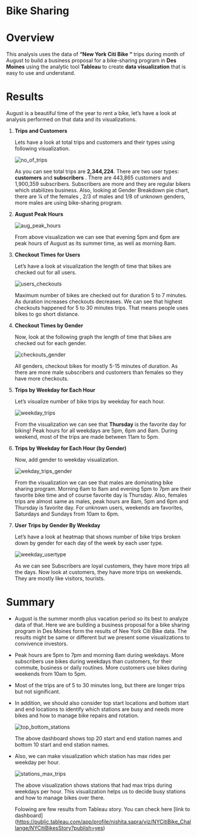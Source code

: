 # Bike Sharing

# Overview 

This analysis uses the data of __“New York Citi Bike “__ trips during month of August to build a business proposal for a bike-sharing program in __Des Moines__ using the analytic tool __Tableau__ to create __data visualization__ that is easy to use and understand.

# Results

August is a beautiful time of the year to rent a bike, let’s have a look at analysis performed on that data and its visualizations.

1.	__Trips and Customers__

    Lets have a look at total trips and customers and their types using following visualization.
    
    ![no_of_trips](https://user-images.githubusercontent.com/107717882/191593813-e5e3a072-ddec-42c9-8559-e8fea8a34c97.png)

    As you can see total  trips are __2,344,224__.  There are two user types: __customers__ and __subscribers__ . There are 443,865 customers and 1,900,359                 subscribers. Subscribers are more and they are regular bikers which stabilizes  business. Also, looking at Gender Breakdown pie chart, there are ¼ of the females ,      2/3 of males and 1/8 of unknown genders, more males are using bike-sharing program. 

2.	__August Peak Hours__ 

    ![aug_peak_hours](https://user-images.githubusercontent.com/107717882/191593873-e872d574-78db-460e-bd8d-0872816df7bc.png)

    From above visualization we can see that evening 5pm and 6pm are peak hours of August as its summer time, as well as morning 8am. 

3.	__Checkout Times for Users__

    Let’s have a look at visualization the length of time that bikes are checked out for all users. 
    
    ![users_checkouts](https://user-images.githubusercontent.com/107717882/191593970-615fc9fe-8684-46dd-ac24-d35aa850b104.png)

    Maximum number of bikes are checked out for duration 5 to 7 minutes. As duration increases checkouts decreases. We can see that highest checkouts happened for 5 to     30 minutes trips. That means people uses bikes to go short distance. 

4.	__Checkout Times by Gender__

    Now, look at the following graph the length of time that bikes are checked out for each gender.

    ![checkouts_gender](https://user-images.githubusercontent.com/107717882/191594061-d7bbb9d1-a5b4-4fa4-9234-56064320e085.png)

    All genders,  checkout bikes for mostly 5-15 minutes of duration. As there are more male subscribers and customers than females so they have more checkouts. 

5.	__Trips by Weekday for Each Hour__

    Let’s visualize number of bike trips by weekday for each hour.
    
    ![weekday_trips](https://user-images.githubusercontent.com/107717882/191594106-fac0240a-8189-468a-aa39-3e45ddbd4af6.png)

    From the visualization we can see that __Thursday__ is the favorite day for biking! Peak hours for all weekdays are 5pm, 6pm and 8am. During weekend, most of the       trips are made between 11am to 5pm. 
    
6.	__Trips by Weekday for Each Hour (by Gender)__

    Now, add gender to weekday visualization. 

    ![wekday_trips_gender](https://user-images.githubusercontent.com/107717882/191594191-cddcfb34-b881-41f9-a8ff-9a71f5b6e843.png)


    From the visualization we can see that males are dominating bike sharing program. Morning 6am to 8am and evening 5pm to 7pm are their favorite bike time and of         course favorite day is Thursday. Also, females trips are almost same as males, peak hours are 8am, 5pm and 6pm and Thursday is favorite day. For unknown users,         weekends are favorites, Saturdays and Sundays from 10am to 6pm. 

7.	__User Trips by Gender By Weekday__

    Let’s have a look at heatmap that shows number of bike trips broken down by gender for each day of the week by each user type.
    
    ![weekday_usertype](https://user-images.githubusercontent.com/107717882/191594285-3d607128-8b33-4013-b7c5-9492bc8260b9.png)

    As we can see Subscribers are loyal customers, they have more trips all the days. Now look at customers, they have more trips on weekends. They are mostly like         visitors, tourists. 
 
# Summary

*   August is the summer month plus vacation period so its best to analyze data of that. Here we are building a business proposal for a bike sharing program in Des         Moines form the results of Nee York Citi Bike data. The results might be same or different but we present some visualizations to convivence investors. 

*   Peak hours are 5pm to 7pm and morning 8am during weekdays. More subscribers use bikes during weekdays than customers, for their commute, business or daily             routines.   More customers use bikes during weekends from 10am to 5pm. 

*   Most of the trips are of 5 to 30 minutes long, but there are longer trips but not significant. 

*   In addition, we should also consider top start locations and bottom start and end locations to identify which stations are busy and needs more bikes and how to         manage bike repairs and rotation. 

    ![top_bottom_stations](https://user-images.githubusercontent.com/107717882/191594610-a9ea455c-42b0-435f-95aa-b35f818ec9a6.png)

    The above dashboard shows top 20 start and end station names and bottom 10 start and end station names. 
  
*   Also, we can make visualization which station has max rides per weekday per hour. 

    ![stations_max_trips](https://user-images.githubusercontent.com/107717882/191594692-1bc793a8-84de-4a3a-a74e-b81e3e86d4c4.png)

    The above visualization shows stations that had max trips during weekdays per hour. This visualization helps us to decide busy stations and how to manage bikes         over   there. 
    
    Folowing are few results from Tableau story. You can check here 
    [link to dashboard] (https://public.tableau.com/app/profile/nishita.sapra/viz/NYCitiBike_Challange/NYCitiBikesStory?publish=yes)



